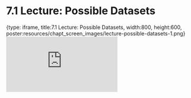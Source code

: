 # 7.1 Lecture: Possible Datasets
 
{type: iframe, title:7.1 Lecture: Possible Datasets, width:800, height:600, poster:resources/chapt_screen_images/lecture-possible-datasets-1.png}
![](https://vgaysin1.github.io/CURE-MicrobialMysteries-test/lecture-possible-datasets-1.html)
 

 
